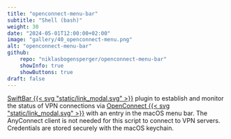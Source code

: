 ```yaml
---
title: "openconnect-menu-bar"
subtitle: "Shell (bash)"
weight: 30
date: "2024-05-01T12:00:00+02:00"
image: "gallery/40_openconnect-menu.png"
alt: "openconnect-menu-bar"
github:
    repo: "niklasbogensperger/openconnect-menu-bar"
    showInfo: true
    showButtons: true
draft: false
---
```



[SwiftBar&nbsp;{{< svg "static/link_modal.svg" >}}](https://github.com/swiftbar/SwiftBar)&MediumSpace;plugin to establish and monitor the status of VPN connections via [OpenConnect&nbsp;{{< svg "static/link_modal.svg" >}}](https://www.infradead.org/openconnect/)&MediumSpace;with an entry in the macOS menu bar. The AnyConnect client is not needed for this script to connect to VPN servers. Credentials are stored securely with the macOS keychain.

